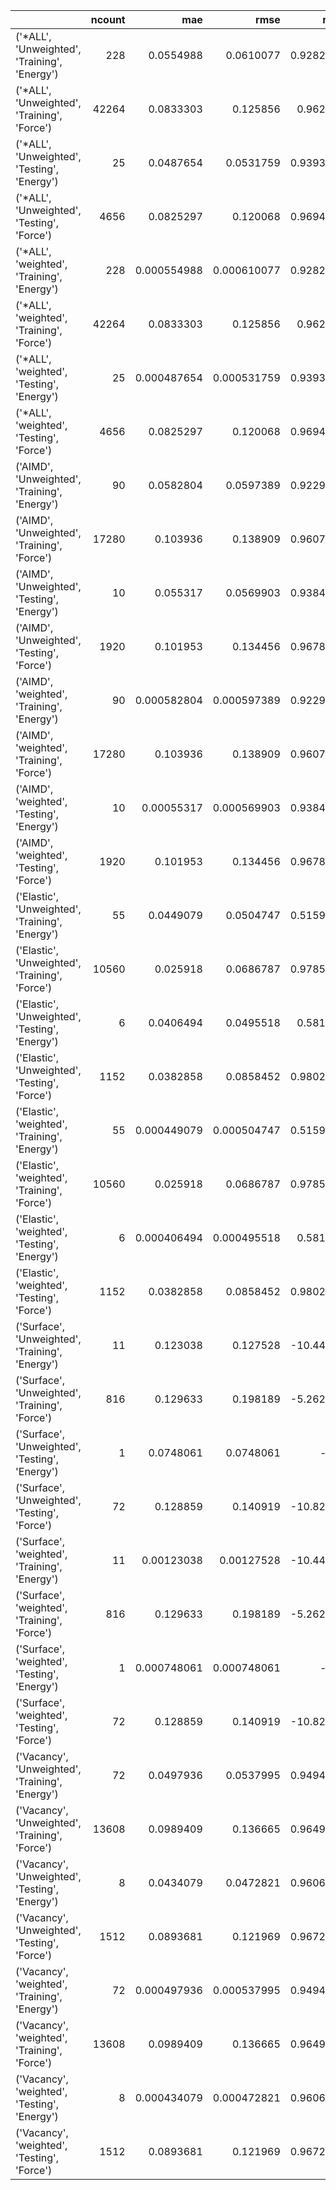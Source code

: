 |                                                 |   ncount |         mae |        rmse |         rsq |
|:------------------------------------------------|---------:|------------:|------------:|------------:|
| ('*ALL', 'Unweighted', 'Training', 'Energy')    |      228 | 0.0554988   | 0.0610077   |    0.928285 |
| ('*ALL', 'Unweighted', 'Training', 'Force')     |    42264 | 0.0833303   | 0.125856    |    0.96292  |
| ('*ALL', 'Unweighted', 'Testing', 'Energy')     |       25 | 0.0487654   | 0.0531759   |    0.939341 |
| ('*ALL', 'Unweighted', 'Testing', 'Force')      |     4656 | 0.0825297   | 0.120068    |    0.969475 |
| ('*ALL', 'weighted', 'Training', 'Energy')      |      228 | 0.000554988 | 0.000610077 |    0.928285 |
| ('*ALL', 'weighted', 'Training', 'Force')       |    42264 | 0.0833303   | 0.125856    |    0.96292  |
| ('*ALL', 'weighted', 'Testing', 'Energy')       |       25 | 0.000487654 | 0.000531759 |    0.939341 |
| ('*ALL', 'weighted', 'Testing', 'Force')        |     4656 | 0.0825297   | 0.120068    |    0.969475 |
| ('AIMD', 'Unweighted', 'Training', 'Energy')    |       90 | 0.0582804   | 0.0597389   |    0.922972 |
| ('AIMD', 'Unweighted', 'Training', 'Force')     |    17280 | 0.103936    | 0.138909    |    0.960716 |
| ('AIMD', 'Unweighted', 'Testing', 'Energy')     |       10 | 0.055317    | 0.0569903   |    0.938448 |
| ('AIMD', 'Unweighted', 'Testing', 'Force')      |     1920 | 0.101953    | 0.134456    |    0.967875 |
| ('AIMD', 'weighted', 'Training', 'Energy')      |       90 | 0.000582804 | 0.000597389 |    0.922972 |
| ('AIMD', 'weighted', 'Training', 'Force')       |    17280 | 0.103936    | 0.138909    |    0.960716 |
| ('AIMD', 'weighted', 'Testing', 'Energy')       |       10 | 0.00055317  | 0.000569903 |    0.938448 |
| ('AIMD', 'weighted', 'Testing', 'Force')        |     1920 | 0.101953    | 0.134456    |    0.967875 |
| ('Elastic', 'Unweighted', 'Training', 'Energy') |       55 | 0.0449079   | 0.0504747   |    0.515932 |
| ('Elastic', 'Unweighted', 'Training', 'Force')  |    10560 | 0.025918    | 0.0686787   |    0.978526 |
| ('Elastic', 'Unweighted', 'Testing', 'Energy')  |        6 | 0.0406494   | 0.0495518   |    0.58123  |
| ('Elastic', 'Unweighted', 'Testing', 'Force')   |     1152 | 0.0382858   | 0.0858452   |    0.980291 |
| ('Elastic', 'weighted', 'Training', 'Energy')   |       55 | 0.000449079 | 0.000504747 |    0.515932 |
| ('Elastic', 'weighted', 'Training', 'Force')    |    10560 | 0.025918    | 0.0686787   |    0.978526 |
| ('Elastic', 'weighted', 'Testing', 'Energy')    |        6 | 0.000406494 | 0.000495518 |    0.58123  |
| ('Elastic', 'weighted', 'Testing', 'Force')     |     1152 | 0.0382858   | 0.0858452   |    0.980291 |
| ('Surface', 'Unweighted', 'Training', 'Energy') |       11 | 0.123038    | 0.127528    |  -10.4497   |
| ('Surface', 'Unweighted', 'Training', 'Force')  |      816 | 0.129633    | 0.198189    |   -5.26275  |
| ('Surface', 'Unweighted', 'Testing', 'Energy')  |        1 | 0.0748061   | 0.0748061   | -inf        |
| ('Surface', 'Unweighted', 'Testing', 'Force')   |       72 | 0.128859    | 0.140919    |  -10.8273   |
| ('Surface', 'weighted', 'Training', 'Energy')   |       11 | 0.00123038  | 0.00127528  |  -10.4497   |
| ('Surface', 'weighted', 'Training', 'Force')    |      816 | 0.129633    | 0.198189    |   -5.26275  |
| ('Surface', 'weighted', 'Testing', 'Energy')    |        1 | 0.000748061 | 0.000748061 | -inf        |
| ('Surface', 'weighted', 'Testing', 'Force')     |       72 | 0.128859    | 0.140919    |  -10.8273   |
| ('Vacancy', 'Unweighted', 'Training', 'Energy') |       72 | 0.0497936   | 0.0537995   |    0.949459 |
| ('Vacancy', 'Unweighted', 'Training', 'Force')  |    13608 | 0.0989409   | 0.136665    |    0.964906 |
| ('Vacancy', 'Unweighted', 'Testing', 'Energy')  |        8 | 0.0434079   | 0.0472821   |    0.960695 |
| ('Vacancy', 'Unweighted', 'Testing', 'Force')   |     1512 | 0.0893681   | 0.121969    |    0.967288 |
| ('Vacancy', 'weighted', 'Training', 'Energy')   |       72 | 0.000497936 | 0.000537995 |    0.949459 |
| ('Vacancy', 'weighted', 'Training', 'Force')    |    13608 | 0.0989409   | 0.136665    |    0.964906 |
| ('Vacancy', 'weighted', 'Testing', 'Energy')    |        8 | 0.000434079 | 0.000472821 |    0.960695 |
| ('Vacancy', 'weighted', 'Testing', 'Force')     |     1512 | 0.0893681   | 0.121969    |    0.967288 |